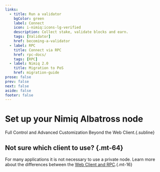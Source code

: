 ```yaml
---
links:
  - title: Run a validator
    bgColor: green
    label: Connect
    icon: i-nimiq:icons-lg-verified
    description: Collect stake, validate blocks and earn.
    tags: [Validator]
    href: becoming-a-validator
  - label: RPC
    title: Connect via RPC
    href: rpc-docs/
    tags: [RPC]
  - label: Nimiq 2.0
    title: Migration to PoS
    href: migration-guide
prose: false
prev: false
next: false
aside: false
footer: false
---
```


<HeadsUp />

# Set up your Nimiq Albatross node

Full Control and Advanced Customization Beyond the Web Client.{.subline}

<Tags :tags="$frontmatter.links.map(l => l.tags).filter(Boolean).flat()" mt-24 />
<Grid  :items="$frontmatter.links" mt-64 />

## Not sure which client to use? {.mt-64}

For many applications it is not necessary to use a private node. Learn more about the differences between the [Web Client and RPC](/build/web-client-rpc.md).{.mt-16}
